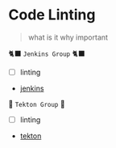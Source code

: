 # Code Linting
> what is it why important


🐈‍⬛ `Jenkins Group` 🐈‍⬛

- [ ] linting
- [jenkins](3-revenge-of-the-automated-testing/4a-jenkins.md)

🐅 `Tekton Group` 🐅

- [ ] linting
- [tekton](3-revenge-of-the-automated-testing/4b-tekton.md)
